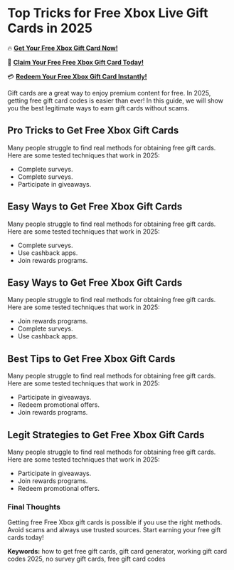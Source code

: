 # Top Tricks for Free Xbox Live Gift Cards in 2025

🔥 **[Get Your Free Xbox Gift Card Now!](https://www.apkhub.site/)**  

🎁 **[Claim Your Free Free Xbox Gift Card Today!](https://www.apkhub.site/)**  

💳 **[Redeem Your Free Xbox Gift Card Instantly!](https://www.apkhub.site/)**  

Gift cards are a great way to enjoy premium content for free. In 2025, getting free gift card codes is easier than ever! In this guide, we will show you the best legitimate ways to earn gift cards without scams.

## Pro Tricks to Get Free Xbox Gift Cards

Many people struggle to find real methods for obtaining free gift cards. Here are some tested techniques that work in 2025:

- Complete surveys.
- Complete surveys.
- Participate in giveaways.

## Easy Ways to Get Free Xbox Gift Cards

Many people struggle to find real methods for obtaining free gift cards. Here are some tested techniques that work in 2025:

- Complete surveys.
- Use cashback apps.
- Join rewards programs.

## Easy Ways to Get Free Xbox Gift Cards

Many people struggle to find real methods for obtaining free gift cards. Here are some tested techniques that work in 2025:

- Join rewards programs.
- Complete surveys.
- Use cashback apps.

## Best Tips to Get Free Xbox Gift Cards

Many people struggle to find real methods for obtaining free gift cards. Here are some tested techniques that work in 2025:

- Participate in giveaways.
- Redeem promotional offers.
- Join rewards programs.

## Legit Strategies to Get Free Xbox Gift Cards

Many people struggle to find real methods for obtaining free gift cards. Here are some tested techniques that work in 2025:

- Participate in giveaways.
- Join rewards programs.
- Redeem promotional offers.

### Final Thoughts

Getting free Free Xbox gift cards is possible if you use the right methods. Avoid scams and always use trusted sources. Start earning your free gift cards today!

**Keywords:** how to get free gift cards, gift card generator, working gift card codes 2025, no survey gift cards, free gift card codes
